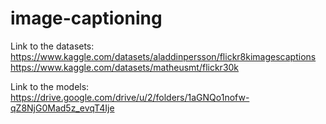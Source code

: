 # image-captioning

Link to the datasets:
https://www.kaggle.com/datasets/aladdinpersson/flickr8kimagescaptions
https://www.kaggle.com/datasets/matheusmt/flickr30k

Link to the models:
https://drive.google.com/drive/u/2/folders/1aGNQo1nofw-qZ8NjG0Mad5z_evqT4Ije
